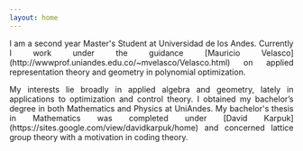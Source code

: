 ```yaml
---
layout: home
---
```


<p align="justify"> I am a second year Master's Student at Universidad de los Andes. Currently I work under the guidance [Mauricio Velasco](http://wwwprof.uniandes.edu.co/~mvelasco/Velasco.html) on applied representation theory and geometry in polynomial optimization. </p>

<p align="justify"> My interests lie broadly in applied algebra and geometry, lately in applications to optimization and control theory. I obtained my bachelor’s degree in both Mathematics and Physics at UniAndes. My bachelor's thesis in Mathematics was completed under [David Karpuk](https://sites.google.com/view/davidkarpuk/home) and concerned lattice group theory with a motivation in coding theory. </p>
